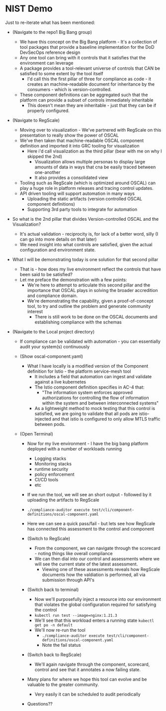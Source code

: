# NIST Demo

Just to re-iterate what has been mentioned:
- (Navigate to the repo1 Big Bang group)
    - We have this concept on the Big Bang platform - It's a collection of tool packages that provide a baseline implementation for the DoD DevSecOps reference design
    - Any one tool can bring with it controls that it satisfies that the environment can leverage
    - A package provides a tool-relevant universe of controls that CAN be satisfied to some extent by the tool itself
        - I'd call this the first pillar of three for compliance as code - it creates an machine-readable document for inheritance by the consumers - which is version-controlled.
    - These component definitions can be aggregated such that the platform can provide a subset of controls immediately inheritable
        - This doesn't mean they are inheritable - just that they can be if properly configured. 

- (Navigate to RegScale)
    - Moving over to visualization - We've partnered with RegScale on this presentation to really show the power of OSCAL  
    - We've then taken that machine-readable OSCAL component definition and imported it into GRC tooling for visualization
        - Here i'd call visualization as the third pillar (bear with me on why I skipped the 2nd)
            - Visualization allows multiple personas to display large amounts of data in ways that cna be easily traced between one-another
            - It also provides a consolidated view
    - Tooling such as RegScale (which is optimized around OSCAL) can play a huge role in platform releases and tracing control updates.
    - API driven tooling will support automation in many ways
        - Uploading the static artifacts (version controlled OSCAL component definitions)
        - Supporting 3rd party tools to integrate for automation

- So what is the 2nd pillar that divides Version-controlled OSCAL and the Visualization?
    - It's actual validation - reciprocity is, for lack of a better word, silly (I can go into more details on that later)
    - We need insight into what controls are satisfied, given the actual configuration and environment state. 

- What I will be demonstrating today is one solution for that second pillar
    - That is - how does my live environment reflect the controls that have been said to be satisfied?
    - Let me preface the demonstration  with a few points:
        - We're here to attempt to articulate this second pillar and the importance that OSCAL plays in solving the broader accredition and compliance domain.
        - We're demonstrating the capability, given a proof-of-concept tool, to try and outline the problem and generate community interest
            - There is still work to be done on the OSCAL documents and establishing compliance with the schemas

- (Navigate to the Local project directory)
    - If compliance can be validated with automation - you can essentially audit your system(s) continuously
    - (Show oscal-component.yaml)
        - What I have locally is a modified version of the Component definition for Istio - the platform service-mesh tool
            - It includes a field that automation can ingest and validate against a live kubernetes
            - The Istio component definition specifies in AC-4 that:
                - "The information system enforces approved authorizations for controlling the flow of information within the system and between interconnected systems"
            - As a lightweight method to mock testing that this control is satisfied, we are going to validate that all pods are istio-injected and that istio is configured to only allow MTLS traffic between pods.
    
    - (Open Terminal)
        - Now for my live environment - I have the big bang platform deployed with a number of workloads running
            - Logging stacks
            - Monitoring stacks
            - runtime security
            - policy enforcement
            - CI/CD tools
            - etc
        - If we run the tool, we will see an short output - followed by it uploading the artifacts to RegScale
        - `./compliance-auditor execute test/cli/component-definitions/oscal-component.yaml`
        - Here we can see a quick pass/fail - but lets see how RegScale has connected this assessment to the control and component

        - (Switch to RegScale)
            - From the component, we can navigate through the scorecard - noting things like overall compliance
            - We can then dial into our control and assessments where we will see the current state of the latest assessment.
                - Viewing one of these assessments reveals how RegScale documents how the valdiation is performed, all via submission through API's

        - (Switch back to terminal)
            - Now we'll purposefully inject a resource into our environment that violates the global configuration required for satisfying the control
            - `kubectl run test --image=nginx:1.21.3`
            - We'll see that this workload enters a running state `kubectl get po -n default`
            - We'll now re-run the tool
                - `./compliance-auditor execute test/cli/component-definitions/oscal-component.yaml`
                - Note the fail status

        - (Switch back to RegScale)
            - We'll again navigate through the component, scorecard, control and see that it annotates a now failing state. 


        - Many plans for where we hope this tool can evolve and be valuable to the greater community. 
            - Very easily it can be scheduled to audit periodically
        
        - Questions??

    
